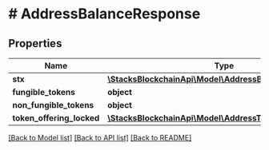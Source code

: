 # # AddressBalanceResponse

## Properties

Name | Type | Description | Notes
------------ | ------------- | ------------- | -------------
**stx** | [**\StacksBlockchainApi\Model\AddressBalanceResponseStx**](AddressBalanceResponseStx.md) |  |
**fungible_tokens** | **object** |  |
**non_fungible_tokens** | **object** |  |
**token_offering_locked** | [**\StacksBlockchainApi\Model\AddressTokenOfferingLocked**](AddressTokenOfferingLocked.md) |  | [optional]

[[Back to Model list]](../../README.md#models) [[Back to API list]](../../README.md#endpoints) [[Back to README]](../../README.md)
